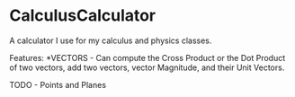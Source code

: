 # CalculusCalculator
A calculator I use for my calculus and physics classes.

Features:
*VECTORS - Can compute the Cross Product or the Dot Product of two vectors, add two vectors, vector Magnitude, and their Unit Vectors.

TODO - Points and Planes

